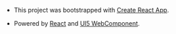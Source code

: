 * This project was bootstrapped with [Create React App](https://github.com/facebook/create-react-app).

* Powered by [React](https://reactjs.org) and [UI5 WebComponent](https://sap.github.io/ui5-webcomponents).

